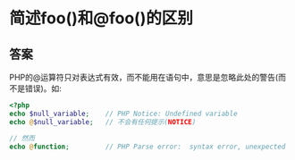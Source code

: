 # 简述foo()和@foo()的区别 #

## 答案 ##
PHP的@运算符只对表达式有效，而不能用在语句中，意思是忽略此处的警告(而不是错误)。如:  
``` php
<?php
echo $null_variable;    // PHP Notice: Undefined variable
echo @$null_variable;   // 不会有任何提示(NOTICE)

// 然而
echo @function;         // PHP Parse error:  syntax error, unexpected ';', expecting '('，这是个ERROR，@无法抑制ERROR
```
